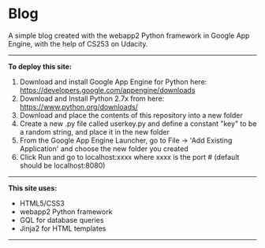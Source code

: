 Blog
====
A simple blog created with the webapp2 Python framework in Google App Engine, with the help of CS253 on Udacity.
****
**To deploy this site:**

1. Download and install Google App Engine for Python here: https://developers.google.com/appengine/downloads
2. Download and Install Python 2.7x from here: https://www.python.org/downloads/
2. Download and place the contents of this repository into a new folder
3. Create a new .py file called userkey.py and define a constant "key" to be a random string, and place it in the new folder
4. From the Google App Engine Launcher, go to File -> 'Add Existing Application' and choose the new folder you created
5. Click Run and go to localhost:xxxx where xxxx is the port # (default should be localhost:8080)
****
**This site uses:**

- HTML5/CSS3
- webapp2 Python framework
- GQL for database queries
- Jinja2 for HTML templates
****
